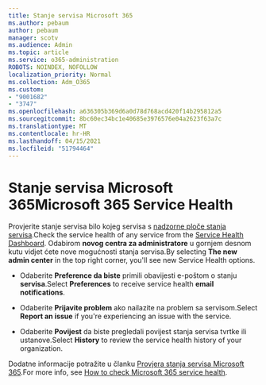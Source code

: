 ```yaml
---
title: Stanje servisa Microsoft 365
ms.author: pebaum
author: pebaum
manager: scotv
ms.audience: Admin
ms.topic: article
ms.service: o365-administration
ROBOTS: NOINDEX, NOFOLLOW
localization_priority: Normal
ms.collection: Adm_O365
ms.custom:
- "9001682"
- "3747"
ms.openlocfilehash: a636305b369d6a0d78d768acd420f14b295812a5
ms.sourcegitcommit: 8bc60ec34bc1e40685e3976576e04a2623f63a7c
ms.translationtype: MT
ms.contentlocale: hr-HR
ms.lasthandoff: 04/15/2021
ms.locfileid: "51794464"
---
```

# <a name="microsoft-365-service-health"></a><span data-ttu-id="00fc6-102">Stanje servisa Microsoft 365</span><span class="sxs-lookup"><span data-stu-id="00fc6-102">Microsoft 365 Service Health</span></span>


<span data-ttu-id="00fc6-103">Provjerite stanje servisa bilo kojeg servisa s [nadzorne ploče stanja servisa](https://admin.microsoft.com/Adminportal/Home?source=applauncher#/servicehealth).</span><span class="sxs-lookup"><span data-stu-id="00fc6-103">Check the service health of any service from the [Service Health Dashboard](https://admin.microsoft.com/Adminportal/Home?source=applauncher#/servicehealth).</span></span> <span data-ttu-id="00fc6-104">Odabirom **novog centra za administratore** u gornjem desnom kutu vidjet ćete nove mogućnosti stanja servisa.</span><span class="sxs-lookup"><span data-stu-id="00fc6-104">By selecting **The new admin center** in the top right corner, you'll see new Service Health options.</span></span>

- <span data-ttu-id="00fc6-105">Odaberite **Preference da biste** primili obavijesti e-poštom o stanju **servisa**.</span><span class="sxs-lookup"><span data-stu-id="00fc6-105">Select **Preferences** to receive service health **email notifications**.</span></span>

- <span data-ttu-id="00fc6-106">Odaberite **Prijavite problem** ako nailazite na problem sa servisom.</span><span class="sxs-lookup"><span data-stu-id="00fc6-106">Select **Report an issue** if you're experiencing an issue with the service.</span></span>

- <span data-ttu-id="00fc6-107">Odaberite **Povijest** da biste pregledali povijest stanja servisa tvrtke ili ustanove.</span><span class="sxs-lookup"><span data-stu-id="00fc6-107">Select **History** to review the service health history of your organization.</span></span> 

<span data-ttu-id="00fc6-108">Dodatne informacije potražite u članku [Provjera stanja servisa Microsoft 365](https://docs.microsoft.com/office365/enterprise/view-service-health).</span><span class="sxs-lookup"><span data-stu-id="00fc6-108">For more info, see [How to check Microsoft 365 service health](https://docs.microsoft.com/office365/enterprise/view-service-health).</span></span> 